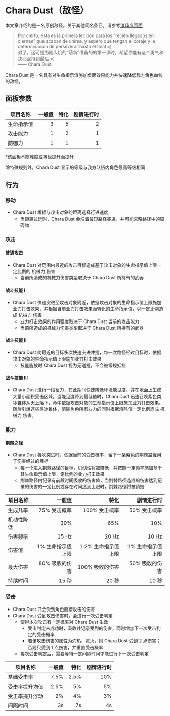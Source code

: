 # Chara Dust（敌怪）

本文章介绍的是一名原创敌怪。关于其他同名条目，请参考[消歧义页面](../Disambiguation/Chara_Dust.md)  

> Por cierto, esta es la primera lección para los "recién llegados en ciernes" que acaban de unirse, y espero que tengan el coraje y la determinación de perseverar hasta el final =)  
> 对了，这可是为刚入坑的“萌新”准备的的第一课时，希望你能有这个勇气和决心坚持到最后 =)  
> —— Chara Dust

Chara Dust 是一名具有对生命指示值施加负面效果能力并快速降低我方角色血线的敌怪，

## 面板参数

|项目名称|一般值|特化|剧情进行时|
|---|---:|---:|---:|
|生命指示值|3|5|2|
|攻击能力|1|2|1|
|防御力|1|1|1|

*该面板不随难度或等级提升而提升

除特殊规则外，Chara Dust 显示的等级与我方队伍内角色最高等级相同

## 行为

### 移动
- Chara Dust 根据与攻击对象的距离选择行进速度
  - 当距离过远时，Chara Dust 会沿着最短路径突进，并可能忽略路径中的障碍物

### 攻击

#### 普通攻击
- Chara Dust 对范围内最近的攻击目标造成基于攻击对象的生命指示值上限一定比例的 机械力 伤害
  - 当前所造成的机械力伤害类型取决于 Chara Dust 所持有的武器

#### 战斗技能 I
- Chara Dust 快速突进至攻击对象附近，依据攻击对象的生命指示值上限施加业力打击效果，并根据当前业力打击效果而转化的生命指示值，以一定比例造成 机械力 伤害
  - 业力打击效果的作用强度取决于 Chara Dust 当前的攻击能力
  - 当前所造成的机械力伤害类型取决于 Chara Dust 所持有的武器

#### 战斗技能 II
- Chara Dust 向最近的目标多次快速突进冲撞，每一次路径经过目标时，依据攻击对象的生命指示值上限施加业力打击效果
  - 技能施放时 Chara Dust 视为无碰撞，不会被常规抵挡

#### 战斗技能 III
- Chara Dust 进行一段蓄力，在此期间快速降低环境能见度，并在地面上生成大量小面积受击区域。当能见度降到最低值时，Chara Dust 迅速召唤紫色类冰锥体从天上落下，命中依据攻击对象的生命指示值上限施加业力打击效果。随后引爆这些类冰锥体，清除角色所有业力的同时根据清除值一定比例造成 机械力 伤害。

### 能力

#### 荆棘之径
- Chara Dust 每次突进时，依据当前的受击概率，留下一条紫色的荆棘路径用于伤害经过的目标
  - 每一个进入荆棘路径的目标，机动性将被降低，并按照一定频率施加基于其生命指示值上限一定比例的业力打击效果
  - 荆棘路径内记录有前段时间吸收的伤害值，当荆棘路径造成的伤害达到记录的伤害的一定比例或存在时间达到上限时，荆棘路径将被销毁

|项目名称|一般值|特化|剧情进行时|
|---|---:|---:|---:|
|生成几率|75% 受击概率|100% 受击概率|50% 受击概率|
|机动性降低|30%|65%|10%|
|伤害频率|15 Hz|20 Hz|10 Hz|
|伤害值|1% 生命指示值上限|1.2% 生命指示值上限|1% 生命指示值上限|
|最大伤害|80% 吸收的伤害|100% 吸收的伤害|50% 吸收的伤害|
|持续时间|15 秒|20 秒|10 秒|

### 受击
- Chara Dust 只会受到角色直接攻击的伤害
- Chara Dust 受到攻击伤害时，会进行一次受击判定
  - 使得本次攻击有一定概率对 Chara Dust 生效
    - 受击判定未成功时，吸收并记录受到的伤害，同时增加下一次受击判定的受击概率
    - 若该攻击伤害的属性为灼热、灵火，则 Chara Dust 受到 2 点伤害；否则只受到 1 点伤害，并重置受击概率
  - 每次受击判定后，需要等待一定间隔时间才能进行下一次受击判定

|项目名称|一般值|特化|剧情进行时|
|---|---:|---:|---:|
|基础受击率|7.5%|2.5%|10%|
|受击率提升均值|2.5%|5%|5%|
|受击率提升浮动|2%|4%|3%|
|间隔时间|3s|7s|4s|